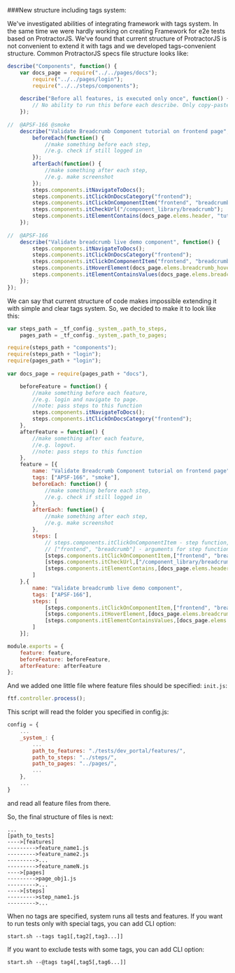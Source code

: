 ###New structure including tags system:

We've investigated abilities of integrating framework with tags system. In the same time we were hardly working on creating Framework for e2e tests based on ProtractorJS.
We've found that current structure of ProtractorJS is not convenient to extend it with tags and we developed tags-convenient structure.
Common ProtractorJS specs file structure looks like:

```js
describe("Components", function() {
    var docs_page = require("../../pages/docs");
        require("../../pages/login");
        require("../../steps/components");
    
    describe("Before all features, is executed only once", function() {
        // No ability to run this before each describe. Only copy-paste.
    });
    
//  @APSF-166 @smoke
    describe("Validate Breadcrumb Component tutorial on frontend page", function() {
        beforeEach(function() {
            //make something before each step,
            //e.g. check if still logged in
        });
        afterEach(function() {
            //make something after each step,
            //e.g. make screenshot
        });
        steps.components.itNavigateToDocs();
        steps.components.itClickOnDocsCategory("frontend");
        steps.components.itClickOnComponentItem("frontend", "breadcrumb");
        steps.components.itCheckUrl("/component_library/breadcrumb");
        steps.components.itElementContains(docs_page.elems.header, "tutorial header", docs_page.categories.frontend.components.breadcrumb.value);
    });
    
//  @APSF-166
    describe("Validate breadcrumb live demo component", function() {
        steps.components.itNavigateToDocs();
        steps.components.itClickOnDocsCategory("frontend");
        steps.components.itClickOnComponentItem("frontend", "breadcrumb");
        steps.components.itHoverElement(docs_page.elems.breadcrumb_hover_with_dropdown, "breadcrumb_hover_with_dropdown");
        steps.components.itElementContainsValues(docs_page.elems.breadcrumb_hover_dropdown, "breadcrumb_hover_dropdown", ["SUB LINK 1", "SUB LINK 2", "SUB LINK 3"]);
    });
});
```

We can say that current structure of code makes impossible extending it with simple and clear tags system. So, we decided to make it to look like this:

```js
var steps_path = _tf_config._system_.path_to_steps,
    pages_path = _tf_config._system_.path_to_pages;

require(steps_path + "components");
require(steps_path + "login");
require(pages_path + "login");
    
var docs_page = require(pages_path + "docs"),

    beforeFeature = function() {
        //make something before each feature,
        //e.g. login and navigate to page.
        //note: pass steps to this function
        steps.components.itNavigateToDocs();
        steps.components.itClickOnDocsCategory("frontend");
    },
    afterFeature = function() {
        //make something after each feature,
        //e.g. logout.
        //note: pass steps to this function
    },
    feature = [{
        name: "Validate Breadcrumb Component tutorial on frontend page",
        tags: ["APSF-166", "smoke"],
        beforeEach: function() {
            //make something before each step,
            //e.g. check if still logged in
        },
        afterEach: function() {
            //make something after each step,
            //e.g. make screenshot
        },
        steps: [
            // steps.components.itClickOnComponentItem - step function,
            // ["frontend", "breadcrumb"] - arguments for step function
            [steps.components.itClickOnComponentItem,["frontend", "breadcrumb"]],
            [steps.components.itCheckUrl,["/component_library/breadcrumb"]],
            [steps.components.itElementContains,[docs_page.elems.header, "tutorial header", docs_page.categories.frontend.components.breadcrumb.value]]
        ]
    },{
        name: "Validate breadcrumb live demo component",
        tags: ["APSF-166"],
        steps: [
            [steps.components.itClickOnComponentItem,["frontend", "breadcrumb"]],
            [steps.components.itHoverElement,[docs_page.elems.breadcrumb_hover_with_dropdown, "breadcrumb_hover_with_dropdown"]],
            [steps.components.itElementContainsValues,[docs_page.elems.breadcrumb_hover_dropdown, "breadcrumb_hover_dropdown", ["SUB LINK 1", "SUB LINK 2", "SUB LINK 3"]]]
        ]
    }];

module.exports = {
    feature: feature,
    beforeFeature: beforeFeature,
    afterFeature: afterFeature
};
```

And we added one little file where feature files should be specified: `init.js`:

```js
ftf.controller.process();
```

This script will read the folder you specified in config.js:

```js
config = {
    ...
    _system_: {
        ...
        path_to_features: "./tests/dev_portal/features/",
        path_to_steps: "../steps/",
        path_to_pages: "../pages/",
        ...
    },
    ...
}
```

and read all feature files from there.

So, the final structure of files is next:

```
...
[path_to_tests]
---->[features]
--------->feature_name1.js
--------->feature_name2.js
--------->...
--------->feature_nameN.js
---->[pages]
--------->page_obj1.js
--------->...
---->[steps]
--------->step_name1.js
--------->...
```
When no tags are specified, system runs all tests and features.
If you want to run tests only with special tags, you can add CLI option:

```Shell
start.sh --tags tag1[,tag2[,tag3...]]
```

If you want to exclude tests with some tags, you can add CLI option:

```Shell
start.sh --@tags tag4[,tag5[,tag6...]]
```